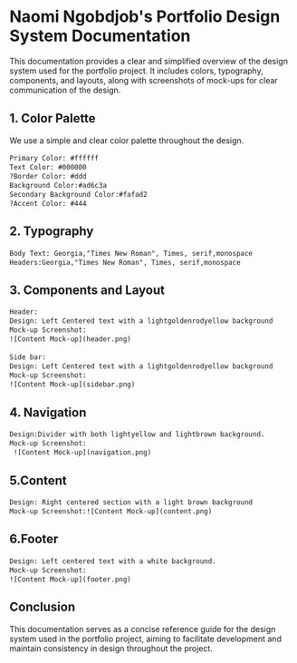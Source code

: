 # Naomi Ngobdjob's Portfolio Design System Documentation

This documentation provides a clear and simplified overview of the design system used for the portfolio project. It includes colors, typography, components, and layouts, along with screenshots of mock-ups for clear communication of the design.

## 1. Color Palette
We use a simple and clear color palette throughout the design.

    Primary Color: #ffffff 
    Text Color: #000000
    ?Border Color: #ddd
    Background Color:#ad6c3a
    Secondary Background Color:#fafad2
    ?Accent Color: #444
    
## 2. Typography
    Body Text: Georgia,"Times New Roman", Times, serif,monospace
    Headers:Georgia,"Times New Roman", Times, serif,monospace

## 3. Components and Layout
    Header:
    Design: Left Centered text with a lightgoldenrodyellow background
    Mock-up Screenshot:
    ![Content Mock-up](header.png)
    
    Side bar:
    Design: Left Centered text with a lightgoldenrodyellow background
    Mock-up Screenshot:
    ![Content Mock-up](sidebar.png)
    
    
    
## 4. Navigation
    Design:Divider with both lightyellow and lightbrown background.
    Mock-up Screenshot:
     ![Content Mock-up](navigation.png)
    
## 5.Content
    Design: Right centered section with a light brown background
    Mock-up Screenshot:![Content Mock-up](content.png)
    
## 6.Footer
    Design: Left centered text with a white background.
    Mock-up Screenshot:
    ![Content Mock-up](footer.png)
    
## Conclusion

This documentation serves as a concise reference guide for the design system used in the portfolio project, aiming to facilitate development and maintain consistency in design throughout the project.
